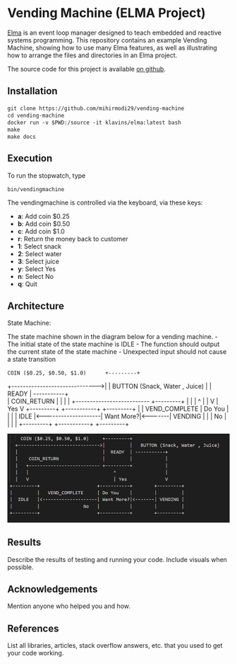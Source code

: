 Vending Machine (ELMA Project)
===

[Elma](https://github.com/mihirmodi29/elma) is an event loop manager designed to teach embedded and reactive systems programming. This repository contains an example Vending Machine, showing how to use many Elma features, as well as illustrating how to arrange the files and directories in an Elma project.

The source code for this project is available [on github](https://github.com/mihirmodi29/vending-machine).

Installation
---

    git clone https://github.com/mihirmodi29/vending-machine
    cd vending-machine
    docker run -v $PWD:/source -it klavins/elma:latest bash
    make
    make docs


Execution
---
To run the stopwatch, type

    bin/vendingmachine

The vendingmachine is controlled via the keyboard, via these keys:
- **a**: Add coin $0.25
- **b**: Add coin $0.50
- **c**: Add coin $1.0
- **r**: Return the money back to customer
- **1**: Select snack
- **2**: Select water
- **3**: Select juice
- **y**: Select Yes
- **n**: Select No
- **q**: Quit

Architecture
---
State Machine: 

 The state machine shown in the diagram below for a vending machine. 
    -   The initial state of the state machine is IDLE
    -   The function should output the current state of the state machine
    -   Unexpected input should not cause a state transition


    COIN ($0.25, $0.50, $1.0)      +---------+
   +------------------------------>|         |   BUTTON (Snack, Water , Juice)
   |                               |  READY  | -----------+       
   |    COIN_RETURN                |         |            |
   |   +-------------------------- +---------+            |
   |   |                               ^                  |
   |   V                               | Yes              V
 +---------+                     +-----------+        +---------+
 |         |   VEND_COMPLETE     | Do You    |        |         |
 |  IDLE   |<--------------------| Want More?|<-------| VENDING |
 |         |                No   |           |        |         |
 +---------+                     +-----------+        +---------+
 
 ![](images/StateMachine.png)
 



Results
---
Describe the results of testing and running your code. Include visuals when possible.

Acknowledgements
---
Mention anyone who helped you and how.

References
---
List all libraries, articles, stack overflow answers, etc. that you used to get your code working.
